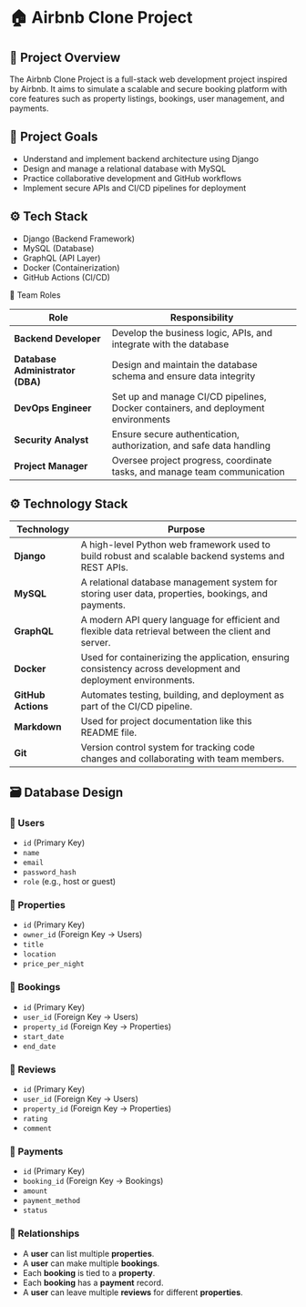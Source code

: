 
# 🏠 Airbnb Clone Project

## 📌 Project Overview

The Airbnb Clone Project is a full-stack web development project inspired by Airbnb. It aims to simulate a scalable and secure booking platform with core features such as property listings, bookings, user management, and payments.

## 🎯 Project Goals

- Understand and implement backend architecture using Django
- Design and manage a relational database with MySQL
- Practice collaborative development and GitHub workflows
- Implement secure APIs and CI/CD pipelines for deployment

## ⚙️ Tech Stack

- Django (Backend Framework)
- MySQL (Database)
- GraphQL (API Layer)
- Docker (Containerization)
- GitHub Actions (CI/CD)


👥 Team Roles


| Role                             | Responsibility                                                                    |
| -------------------------------- | --------------------------------------------------------------------------------- |
| **Backend Developer**            | Develop the business logic, APIs, and integrate with the database                 |
| **Database Administrator (DBA)** | Design and maintain the database schema and ensure data integrity                 |
| **DevOps Engineer**              | Set up and manage CI/CD pipelines, Docker containers, and deployment environments |
| **Security Analyst**             | Ensure secure authentication, authorization, and safe data handling               |
| **Project Manager**              | Oversee project progress, coordinate tasks, and manage team communication         |




## ⚙️ Technology Stack


| Technology     | Purpose |
|----------------|---------|
| **Django**     | A high-level Python web framework used to build robust and scalable backend systems and REST APIs. |
| **MySQL**      | A relational database management system for storing user data, properties, bookings, and payments. |
| **GraphQL**    | A modern API query language for efficient and flexible data retrieval between the client and server. |
| **Docker**     | Used for containerizing the application, ensuring consistency across development and deployment environments. |
| **GitHub Actions** | Automates testing, building, and deployment as part of the CI/CD pipeline. |
| **Markdown**   | Used for project documentation like this README file. |
| **Git**        | Version control system for tracking code changes and collaborating with team members. |



## 🗃️ Database Design

### 🔹 Users
- `id` (Primary Key)
- `name`
- `email`
- `password_hash`
- `role` (e.g., host or guest)

### 🔹 Properties
- `id` (Primary Key)
- `owner_id` (Foreign Key → Users)
- `title`
- `location`
- `price_per_night`

### 🔹 Bookings
- `id` (Primary Key)
- `user_id` (Foreign Key → Users)
- `property_id` (Foreign Key → Properties)
- `start_date`
- `end_date`

### 🔹 Reviews
- `id` (Primary Key)
- `user_id` (Foreign Key → Users)
- `property_id` (Foreign Key → Properties)
- `rating`
- `comment`

### 🔹 Payments
- `id` (Primary Key)
- `booking_id` (Foreign Key → Bookings)
- `amount`
- `payment_method`
- `status`

### 🔗 Relationships
- A **user** can list multiple **properties**.
- A **user** can make multiple **bookings**.
- Each **booking** is tied to a **property**.
- Each **booking** has a **payment** record.
- A **user** can leave multiple **reviews** for different **properties**.





